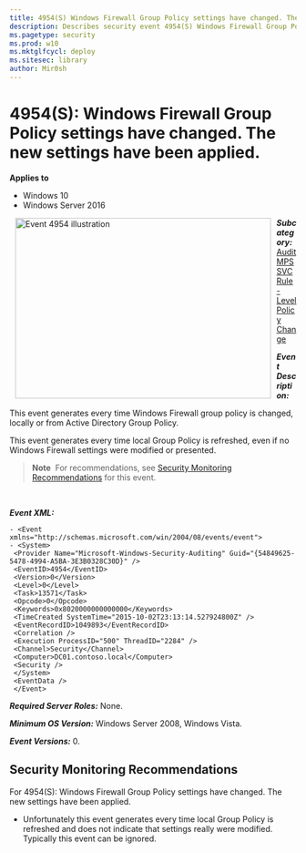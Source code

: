 ```yaml
---
title: 4954(S) Windows Firewall Group Policy settings have changed. The new settings have been applied. (Windows 10)
description: Describes security event 4954(S) Windows Firewall Group Policy settings have changed. The new settings have been applied.
ms.pagetype: security
ms.prod: w10
ms.mktglfcycl: deploy
ms.sitesec: library
author: Mir0sh
---
```


# 4954(S): Windows Firewall Group Policy settings have changed. The new settings have been applied.

**Applies to**
-   Windows 10
-   Windows Server 2016


<img src="images/event-4954.png" alt="Event 4954 illustration" width="449" height="317" hspace="10" align="left" />

***Subcategory:***&nbsp;[Audit MPSSVC Rule-Level Policy Change](audit-mpssvc-rule-level-policy-change.md)

***Event Description:***

This event generates every time Windows Firewall group policy is changed, locally or from Active Directory Group Policy.

This event generates every time local Group Policy is refreshed, even if no Windows Firewall settings were modified or presented.

> **Note**&nbsp;&nbsp;For recommendations, see [Security Monitoring Recommendations](#security-monitoring-recommendations) for this event.

<br clear="all">

***Event XML:***
```
- <Event xmlns="http://schemas.microsoft.com/win/2004/08/events/event">
- <System>
 <Provider Name="Microsoft-Windows-Security-Auditing" Guid="{54849625-5478-4994-A5BA-3E3B0328C30D}" /> 
 <EventID>4954</EventID> 
 <Version>0</Version> 
 <Level>0</Level> 
 <Task>13571</Task> 
 <Opcode>0</Opcode> 
 <Keywords>0x8020000000000000</Keywords> 
 <TimeCreated SystemTime="2015-10-02T23:13:14.527924800Z" /> 
 <EventRecordID>1049893</EventRecordID> 
 <Correlation /> 
 <Execution ProcessID="500" ThreadID="2284" /> 
 <Channel>Security</Channel> 
 <Computer>DC01.contoso.local</Computer> 
 <Security /> 
 </System>
 <EventData /> 
 </Event>

```

***Required Server Roles:*** None.

***Minimum OS Version:*** Windows Server 2008, Windows Vista.

***Event Versions:*** 0.

## Security Monitoring Recommendations

For 4954(S): Windows Firewall Group Policy settings have changed. The new settings have been applied.

-   Unfortunately this event generates every time local Group Policy is refreshed and does not indicate that settings really were modified. Typically this event can be ignored.

